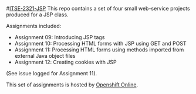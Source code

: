 #[ITSE-2321-JSP](http://itse2317-accjavabridges.rhcloud.com/)
This repo contains a set of four small web-service projects produced for a JSP class.

Assignments included:
- Assignment 09: Introducing JSP tags
- Assignment 10: Processing HTML forms with JSP using GET and POST
- Assignment 11: Processing HTML forms using methods imported from external Java object files
- Assignment 12: Creating cookies with JSP

(See issue logged for Assignment 11).

This set of assignments is hosted by [Openshift Online](http://itse2317-accjavabridges.rhcloud.com/).

